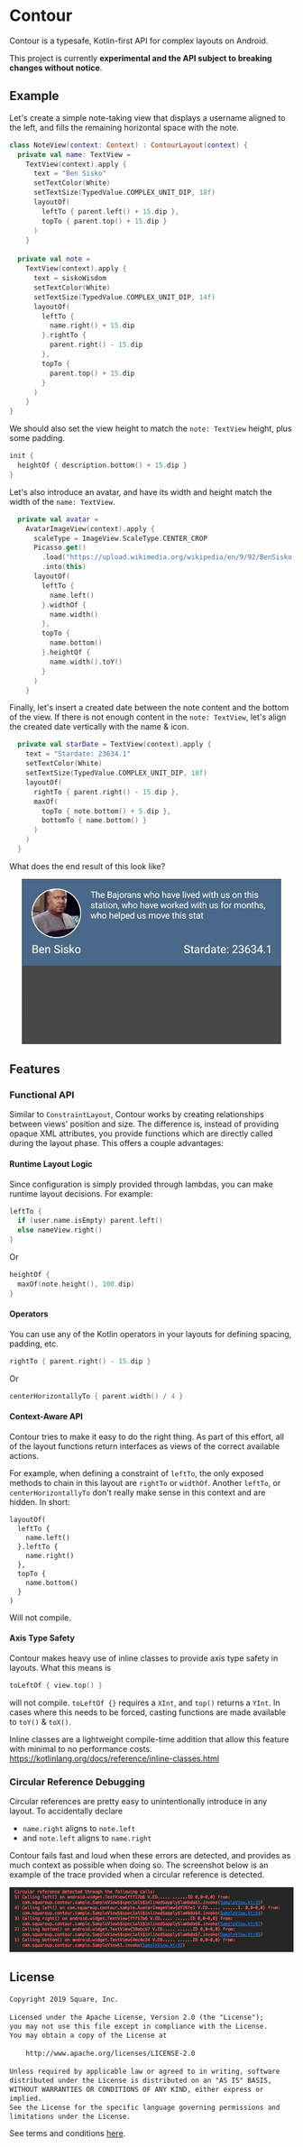 # Contour
Contour is a typesafe, Kotlin-first API for complex layouts on Android.

This project is currently **experimental and the API subject to breaking changes without notice**. 

## Example
Let's create a simple note-taking view that displays a username aligned to the left, and fills the remaining horizontal space with the note.

```kotlin
class NoteView(context: Context) : ContourLayout(context) {
  private val name: TextView =
    TextView(context).apply {
      text = "Ben Sisko"
      setTextColor(White)
      setTextSize(TypedValue.COMPLEX_UNIT_DIP, 18f)
      layoutOf(
        leftTo { parent.left() + 15.dip },
        topTo { parent.top() + 15.dip }
      )
    }

  private val note =
    TextView(context).apply {
      text = siskoWisdom
      setTextColor(White)
      setTextSize(TypedValue.COMPLEX_UNIT_DIP, 14f)
      layoutOf(
        leftTo {
          name.right() + 15.dip
        }.rightTo {
          parent.right() - 15.dip
        },
        topTo {
          parent.top() + 15.dip
        }
      )
    }
}
```

We should also set the view height to match the `note: TextView` height, plus some padding.

```kotlin
init {
  heightOf { description.bottom() + 15.dip }
}
```

Let's also introduce an avatar, and have its width and height match the width of the `name: TextView`.

```kotlin
  private val avatar =
    AvatarImageView(context).apply {
      scaleType = ImageView.ScaleType.CENTER_CROP
      Picasso.get()
        .load("https://upload.wikimedia.org/wikipedia/en/9/92/BenSisko.jpg")
        .into(this)
      layoutOf(
        leftTo {
          name.left()
        }.widthOf {
          name.width()
        },
        topTo {
          name.bottom()
        }.heightOf {
          name.width().toY()
        }
      )
    }
```

Finally, let's insert a created date between the note content and the bottom of the view. If there is not enough content in the `note: TextView`, let's align the created date vertically with the name & icon.

```kotlin
  private val starDate = TextView(context).apply {
    text = "Stardate: 23634.1"
    setTextColor(White)
    setTextSize(TypedValue.COMPLEX_UNIT_DIP, 18f)
    layoutOf(
      rightTo { parent.right() - 15.dip },
      maxOf(
        topTo { note.bottom() + 5.dip },
        bottomTo { name.bottom() }
      )
    )
  }
```

What does the end result of this look like?

<p align="center">
  <img width="460" src="screenshots/simple_demo.gif">
</p>

## Features
### Functional API
Similar to `ConstraintLayout`, Contour works by creating relationships between views' position and size. The difference is, instead of providing opaque XML attributes, you provide functions which are directly called during the layout phase.
This offers a couple advantages:

#### Runtime Layout Logic
Since configuration is simply provided through lambdas, you can make runtime layout decisions.
For example:
```kotlin
leftTo { 
  if (user.name.isEmpty) parent.left()
  else nameView.right()
}
```
Or 
```kotlin
heightOf {
  maxOf(note.height(), 100.dip)
}
```

#### Operators
You can use any of the Kotlin operators in your layouts for defining spacing, padding, etc.
```kotlin
rightTo { parent.right() - 15.dip }
```
Or
```kotlin
centerHorizontallyTo { parent.width() / 4 }
```

#### Context-Aware API
Contour tries to make it easy to do the right thing. As part of this effort, all of the layout functions return interfaces as views of the correct available actions.

For example, when defining a constraint of `leftTo`, the only exposed methods to chain in this layout are `rightTo` or `widthOf`. Another `leftTo`, or `centerHorizontallyTo` don't really make sense in this context and are hidden.
In short:
```
layoutOf(
  leftTo {
    name.left()
  }.leftTo {
    name.right()
  },
  topTo {
    name.bottom()
  }
)
```
Will not compile.

#### Axis Type Safety
Contour makes heavy use of inline classes to provide axis type safety in layouts. What this means is 
```kotlin
toLeftOf { view.top() }
``` 
will not compile. `toLeftOf {}` requires a `XInt`, and `top()` returns a `YInt`. In cases where this needs to be forced, casting functions are made available to `toY()` & `toX()`. 

Inline classes are a lightweight compile-time addition that allow this feature with minimal to no performance costs. 
https://kotlinlang.org/docs/reference/inline-classes.html

### Circular Reference Debugging
Circular references are pretty easy to unintentionally introduce in any layout. To accidentally declare
- `name.right` aligns to `note.left`
- and `note.left` aligns to `name.right`

Contour fails fast and loud when these errors are detected, and provides as much context as possible when doing so. The screenshot below is an example of the trace provided when a circular reference is detected.

<p align="center">
  <img src="screenshots/crd.png">
</p>

## License

```
Copyright 2019 Square, Inc.

Licensed under the Apache License, Version 2.0 (the "License");
you may not use this file except in compliance with the License.
You may obtain a copy of the License at

    http://www.apache.org/licenses/LICENSE-2.0

Unless required by applicable law or agreed to in writing, software
distributed under the License is distributed on an "AS IS" BASIS,
WITHOUT WARRANTIES OR CONDITIONS OF ANY KIND, either express or implied.
See the License for the specific language governing permissions and
limitations under the License.
```

See terms and conditions [here](./LICENSE.txt).
